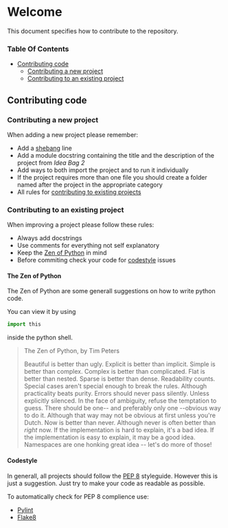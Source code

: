 # Welcome
This document specifies how to contribute to the repository.

### Table Of Contents
* [Contributing code](https://github.com/jarik-marwede/IdeaBag2-Projects/blob/master/CONTRIBUTING.md#contributing-code)
  * [Contributing a new project](https://github.com/jarik-marwede/IdeaBag2-Projects/blob/master/CONTRIBUTING.md#contributing-a-new-project)
  * [Contributing to an existing project](https://github.com/jarik-marwede/IdeaBag2-Projects/blob/master/CONTRIBUTING.md#contributing-to-an-existing-project)

## Contributing code

### Contributing a new project

When adding a new project please remember:
* Add a [shebang](https://en.wikipedia.org/wiki/Shebang_(Unix)) line
* Add a module docstring containing the title and the description of the project from *Idea Bag 2*
* Add ways to both import the project and to run it individually
* If the project requires more than one file you should create a folder named after the project in the appropriate category
* All rules for [contributing to existing projects](https://github.com/jarik-marwede/IdeaBag2-Projects/blob/master/CONTRIBUTING.md#contributing-to-an-existing-project)

### Contributing to an existing project

When improving a project please follow these rules:
* Always add docstrings
* Use comments for everything not self explanatory
* Keep the [Zen of Python](https://github.com/jarik-marwede/IdeaBag2-Projects/blob/master/CONTRIBUTING.md#the-zen-of-python) in mind
* Before commiting check your code for [codestyle](https://github.com/jarik-marwede/IdeaBag2-Projects/blob/master/CONTRIBUTING.md#codestyle) issues

#### The Zen of Python
The Zen of Python are some generall suggestions on how to write python code.

You can view it by using 
```python 
import this
```
inside the python shell.

> The Zen of Python, by Tim Peters
>
> Beautiful is better than ugly.
> Explicit is better than implicit.
> Simple is better than complex.
> Complex is better than complicated.
> Flat is better than nested.
> Sparse is better than dense.
> Readability counts.
> Special cases aren't special enough to break the rules.
> Although practicality beats purity.
> Errors should never pass silently.
> Unless explicitly silenced.
> In the face of ambiguity, refuse the temptation to guess.
> There should be one-- and preferably only one --obvious way to do it.
> Although that way may not be obvious at first unless you're Dutch.
> Now is better than never.
> Although never is often better than *right* now.
> If the implementation is hard to explain, it's a bad idea.
> If the implementation is easy to explain, it may be a good idea.
> Namespaces are one honking great idea -- let's do more of those!

#### Codestyle
In generall, all projects should follow the [PEP 8](https://pep8.org/) styleguide.
However this is just a suggestion.
Just try to make your code as readable as possible.

To automatically check for PEP 8 complience use:
* [Pylint](https://www.pylint.org/)
* [Flake8](https://pypi.python.org/pypi/flake8)
